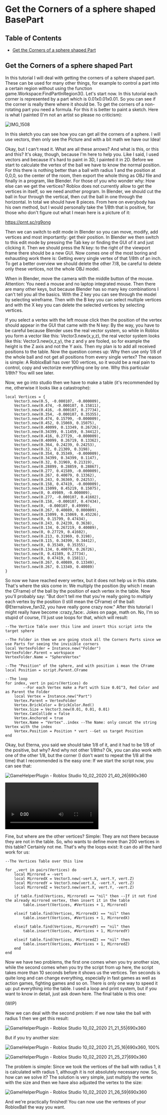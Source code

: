 # Get the Corners of a sphere shaped BasePart

## Table of Contents

* [Get the Corners of a sphere shaped Part](#get-the-corners-of-a-sphere-shaped-part)

## Get the Corners of a sphere shaped Part
In this tutorial I will deal with getting the corners of a sphere shaped part. These can be used for many other things, for example to control a part into a certain region without using the function game.Workspace:FindPartInRegion3(). Let's start now. In this tutorial each corner is represented by a part which is 0.01x0.01x0.01. So you can see if the corner is really there where it should be. To get the corners of a non-rotating part you need a formula. For this it is better to paint a sketch. Here is what I painted (I'm not an artist so please no criticism):

![IMG_1508](imgs/GetCornersOfASphere/IMG_1508.jpeg)

In this sketch you can see how you can get all the corners of a sphere. I will use vectors, then only see the Picture and with a bit math we have our Idea!


Okay, but I can't read it. What are all these arrows? And what is this, or this and this? It's okay, though, because I'm here to help you. Like I said, I used vectors and because it's hard to paint in 3D, I painted it in 2D. Before we start to calculate the vertex of the ball we have to know the normal position. For this there is nothing better than a ball with radius 1 and the position at 0,0,0, so the center of the room, then export the whole thing as OBJ file and finally in a program, like Blender. For those of you who wonder why: How else can we get the vertices? Roblox does not currently allow to get the vertices in itself, so we need another program. In Blender, we should cut the ball in four through the vertical, then cut the ball in one through the horizontal. In total we should have 8 pieces. From here on everybody has his own method, but I would personally take the 1/8th that is positive, for those who don't figure out what I mean here is a picture of it:

https://prnt.sc/rg9ong

Then we can switch to edit mode in Blender so you can move, modify, add vertices and most importantly: get their position. In Blender we then switch to this edit mode by pressing the Tab key or finding the GUI of it and just clicking it. Then we should press the N key: to the right of the viewport frame there should be a new GUI. Now comes one of the most boring and exhausting work there is: Getting every single vertex of that 1/8th of an inch. To get a better overview we should delete the other 7/8, be careful to delete only these vertices, not the whole OBJ model. 

When in Blender, move the camera with the middle button of the mouse. Attention: You need a mouse and no laptop integrated mouse. Then there are many other keys, but because Blender has so many key combinations I can't tell you all the basics. With the Z key you can see through the model by selecting wireframe. Then with the B key you can select multiple vertices and with the X key you can delete the selected vertices by selecting vertices.

 If you select a vertex with the left mouse click then the position of the vertex should appear in the GUI that came with the N key: By the way, you have to be careful because Blender uses the real vector system, so while in Roblox you form a vector like this: Vector3.new(x,y,z), the real vector system looks like this: Vector3.new(x,z,y), the z and y are fooled, so for example the height is the Z axis and not the Y axis. Then my plan is to add all received positions to the table. Now the question comes up: Why then use only 1/8 of the whole ball and not get all positions from every single vertex? The reason is simple: A RobloxBall has over 100 vertices, so it would be a real pain to control, copy and vectorize everything one by one. Why this particular 1/8th? You will see later.

Now, we go into studio then we have to make a table (it's recommended by me, otherwise it looks like a catastrophe):

```
local Vertices = {
	Vector3.new(0.5, -0.000107, -0.000009),
	Vector3.new(0.474, -0.000107, 0.15811),
	Vector3.new(0.416, -0.000107, 0.27734),
	Vector3.new(0.354, -0.000107, 0.35355),
	Vector3.new(0.474, 0.15799, -0.000009),
	Vector3.new(0.452, 0.15069, 0.15075),
	Vector3.new(0.40099, 0.13349, 0.26726),
	Vector3.new(0.34399, 0.11459, 0.34412),
	Vector3.new(0.416, 0.27729, -0.000009),
	Vector3.new(0.40099, 0.26719, 0.13362),
	Vector3.new(0.364, 0.24239, 0.24253),
	Vector3.new(0.32, 0.21309, 0.3198),
	Vector3.new(0.354, 0.35349, -0.000009),
	Vector3.new(0.34399, 0.34399, 0.1147),
	Vector3.new(0.32, 0.31969, 0.21319),
	Vector3.new(0.28899, 0.28859, 0.28867),
	Vector3.new(0.277, 0.41589, -0.000009),
	Vector3.new(0.267, 0.40079, 0.13362),
	Vector3.new(0.243, 0.36369, 0.24253),
	Vector3.new(0.158, 0.47419, -0.000009),
	Vector3.new(0.15099, 0.45219, 0.15075),
	Vector3.new(0, 0.49989, -0.000009),
	Vector3.new(0.277, -0.000107, 0.41602),
	Vector3.new(0.158, -0.000107, 0.47434),
	Vector3.new(0, -0.000107, 0.49999),
	Vector3.new(0.267, 0.40089, 0.000009),
	Vector3.new(0.15099, 0.15069, 0.45226),
	Vector3.new(0, 0.15799, 0.47434),
	Vector3.new(0.243, 0.24239, 0.3638),
	Vector3.new(0.134, 0.267219, 0.40089),
	Vector3.new(0, 0.27729, 0.41602),
	Vector3.new(0.213, 0.31969, 0.3198),
	Vector3.new(0.115, 0.34399, 0.34412),
	Vector3.new(0, 0.35349, 0.35355),
	Vector3.new(0.134, 0.40079, 0.26726),
	Vector3.new(0, 0.41589, 0.27734),
	Vector3.new(0, 0.47419, 0.15811),
	Vector3.new(0.267, 0.40089, 0.13349),
	Vector3.new(0.267, 0.13349, 0.40089)
}

```

So now we have reached every vertex, but it does not help us in this state. That's where the skis come in: We multiply the position (by which I mean the CFrame) of the ball by the position of each vertex in the table. Now you'll probably say: "But don't tell me that you're really going to multiply each vertex by the position (I still mean the CFrame) of the ball: @Eternalove_fan32, you have really gone crazy now." After this tutorial I might really have become :crazy_face:. Jokes on page, math on. No, I'm so stupid of course, I'll just use loops for that, which will result:

```
--The Vertice Table over this line and insert this script into the target sphere

--The Folder in them we are going stock all the Corners Parts since we use Parts for seeing the invisible corners
local VertexFolder = Instance.new("Folder")
VertexFolder.Parent = workspace
VertexFolder.Name = "SphereVertex"

--The "Position" of the sphere, and with position i mean the CFrame
local Position = script.Parent.CFrame

--The loop
for index, vert in pairs(Vertices) do
        --For each Vertex make a Part with Size 0.01^3, Red Color and as Parent the Folder
	local Vertex = Instance.new("Part")
	Vertex.Parent = VertexFolder
	Vertex.BrickColor = BrickColor.Red()
	Vertex.Size = Vector3.new(0.01, 0.01, 0.01)
	Vertex.CanCollide = false
	Vertex.Anchored = true
	Vertex.Name = "Vertex"..index --The Name: only concat the string Vertex with the index
	Vertex.Position = Position * vert --Get us target Position
end
```

Okay, but Eterna, you said we should take 1/8 of it, and it had to be 1/8 of the positive, but why? And why not other 1/8ths? Ok, you can also work with one of the other 1/8, but the corner (I don't want to repeat the 1/8 all the time) that I recommended is the easy one: If we start the script now, you can see that:

![GameHelperPlugin - Roblox Studio 10_02_2020 21_40_26|690x360](upload://nfr7KXLG4a4hYMQ4jD0dcp3jL04.png) 

![Hello](https://doy2mn9upadnk.cloudfront.net/uploads/default/original/4X/0/0/7/007ca59868af31b0360d1a7173b7cd06e00c5624.MP4)

Fine, but where are the other vertices? Simple: They are not there because they are not in the table. So, who wants to define more than 200 vertices in this table? Certainly not me. That's why the loops exist: It can do all the hard work for us:

```
--The Vertices Table over this line

for _,vert in pairs(Vertices) do
    local Mirrored = -vert
    local MirroredX = Vector3.new(-vert.X, vert.Y, vert.Z)
    local MirroredY = Vector3.new(vert.X, -vert.Y, vert.Z)
    local MirroredZ = Vector3.new(vert.X, vert.Y, -vert.Z)

    if table.find(Vertices, Mirrored) == "nil" then --If it not find the already mirrored vertex, then insert it in the table
        table.insert(Vertices, #Vertices + 1, Mirrored)

    elseif table.find(Vertices, MirroredX) == "nil" then
        table.insert(Vertices, #Vertices + 1, MirroredX)

    elseif table.find(Vertices, MirroredY) == "nil" then
        table.insert(Vertices, #Vertices + 1, MirroredY)

    elseif table.find(Vertices, MirroredZ) == "nil" then
        table.insert(Vertices, #Vertices + 1, MirroredZ)
    end
end
```

Now we have two problems, the first one comes when you try another size, while the second comes when you try the script from up here, the script takes more than 10 seconds before it shows us the vertices. Ten seconds is quite long and can change everything, especially in fast games as well as action games, fighting games and so on. There is only one way to speed it up: put everything into the table. I used a loop and print system, but if you want to know in detail, just ask down here. The final table is this one:

(WIP)

Now we can deal with the second problem: if we now take the ball with radius 1 then we get this result:

![GameHelperPlugin - Roblox Studio 10_02_2020 21_21_55|690x360](upload://piwBxKG7pU9ORzv86fs7Lndiso2.png) 

But if you try another size:

![GameHelperPlugin - Roblox Studio 10_02_2020 21_25_16|690x360, 100%](upload://jzx5djUzysUKi7LQC1S7tUj1mrH.png) 

![GameHelperPlugin - Roblox Studio 10_02_2020 21_25_27|690x360](upload://mAiILXLiGVWjGcykqeHNN5iGtGW.png) 

The problem is simple: Since we took the vertices of the ball with radius 1, it is calculated with radius 1, although it is not absolutely necessary now. So, how can we solve it? The solution is very simple, just multiply the vertex with the size and then we have also adjusted the vertex to the size:

![GameHelperPlugin - Roblox Studio 10_02_2020 21_26_59|690x360](upload://l3rJg6fgji3vFTR567RP5tIAn9q.png) 

And we're practically finished! You can now use the vertexes of your RobloxBall the way you want.

